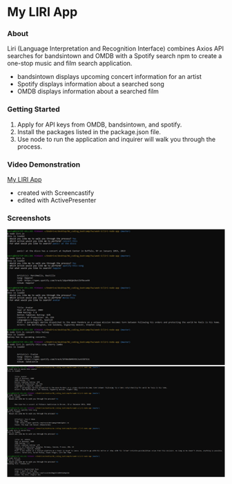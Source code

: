 # My LIRI App

### About
Liri (Language Interpretation and Recognition Interface) combines Axios API searches for bandsintown and OMDB with a Spotify search npm to create a one-stop music and film search application.
- bandsintown displays upcoming concert information for an artist
- Spotify displays information about a searched song
- OMDB displays information about a searched film

### Getting Started
1. Apply for API keys from OMDB, bandsintown, and spotify.
2. Install the packages listed in the package.json file.
3. Use node to run the application and inquirer will walk you through the process.

### Video Demonstration
[My LIRI App](https://www.youtube.com/watch?v=zHy71BxLyD4)
- created with Screencastify
- edited with ActivePresenter

### Screenshots
![Screenshot 1](images/my-liri-screenshots-1.JPG)
![Screenshot 2](images/my-liri-screenshots-2.JPG)
